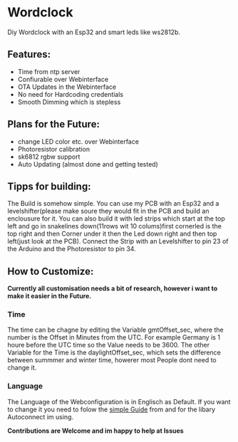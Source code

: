 # Wordclock
Diy Wordclock with an Esp32 and smart leds like ws2812b.

## Features: 
- Time from ntp server
- Confiurable over Webinterface
- OTA Updates in the Webinterface 
- No need for Hardcoding credentials
- Smooth Dimming which is stepless

## Plans for the Future:
- change LED color etc. over Webinterface 
- Photoresistor calibration
- sk6812 rgbw support
- Auto Updating (almost done and getting tested)

## Tipps for building:

The Build is somehow simple. You can use my PCB with an Esp32 and a levelshifter(please make soure they would fit in the PCB
and build an enclousure for it.
You can also build it with led strips which start at the top left and go in snakelines down(11rows wit 10 colums)first cornerled is the top right and then Corner under it then the Led down right and then top left(just look at the PCB). Connect the Strip with an Levelshifter to pin 23 of the Arduino and the Photoresistor to pin 34.

## How to Customize:
**Currently all customisation needs a bit of research, however i want to make it easier in the Future.**
### Time
The time can be chagne by editing the Variable gmtOffset_sec, where the number is the Offset in Minutes from the UTC. For example Germany is 1 houre before the UTC time so the Value needs to be 3600. The other Variable for the Time is the daylightOffset_sec, which sets the difference between summmer and winter time, howerer most People dont need to change it.
### Language
The Language of the Webconfiguration is in Englisch as Default. If you want to change it you need to folow the [simple Guide](https://hieromon.github.io/AutoConnect/adexterior.html) from and for the libary Autoconnect im using.



**Contributions are Welcome and im happy to help at Issues**
